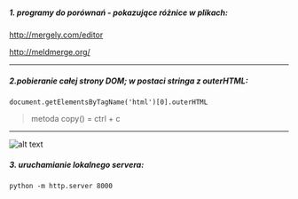 ##### 1. programy do porównań - pokazujące różnice w plikach:

http://mergely.com/editor

http://meldmerge.org/

---
##### 2.pobieranie całej strony DOM; w postaci stringa z outerHTML:

`document.getElementsByTagName('html')[0].outerHTML`

>metoda copy() = ctrl + c

***
![alt text](https://www.python.org/static/community_logos/python-logo-master-v3-TM.png "Logo Title Text 1")
##### 3. uruchamianie lokalnego servera:
`python -m http.server 8000`



